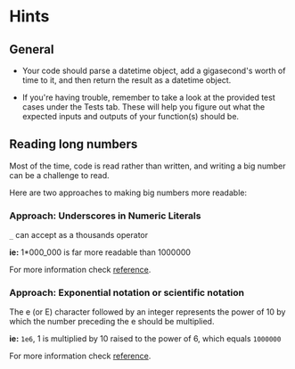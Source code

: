# Hints

## General

- Your code should parse a datetime object, add a gigasecond's worth of time to it, and then return the result as a datetime object.

- If you're having trouble, remember to take a look at the provided test cases under the Tests tab. These will help you figure out what the expected inputs and outputs of your function(s) should be.

## Reading long numbers

Most of the time, code is read rather than written, and writing a big number can be a challenge to read.

Here are two approaches to making big numbers more readable:

### Approach: Underscores in Numeric Literals

`_` can accept as a thousands operator

**ie:** 1\*000_000 is far more readable than 1000000

For more information check [reference][underscores_notation].

### Approach: Exponential notation or scientific notation

The e (or E) character followed by an integer represents the power of 10 by which the number preceding the e should be multiplied.

**ie:** `1e6`, 1 is multiplied by 10 raised to the power of 6, which equals `1000000`

For more information check [reference][scientific_notation].

[underscores_notation]: https://peps.python.org/pep-0515/#:~:text=The%20syntax%20would%20be%20the,width%20of%2010%20with%20*%20separator.
[scientific_notation]: https://python-reference.readthedocs.io/en/latest/docs/float/scientific.html
